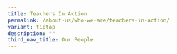 ```yaml
---
title: Teachers In Action
permalink: /about-us/who-we-are/teachers-in-action/
variant: tiptap
description: ""
third_nav_title: Our People
---
```

